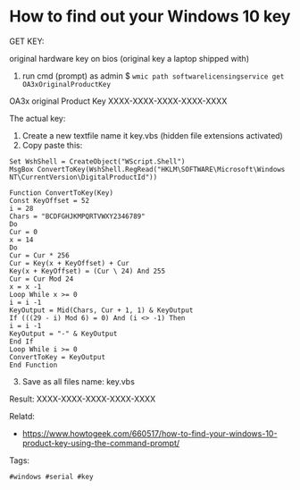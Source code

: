 # How to find out your Windows 10 key

GET KEY:

original hardware key on bios (original key a laptop shipped with)
1. run cmd (prompt) as admin
$ `wmic path softwarelicensingservice get OA3xOriginalProductKey`

OA3x original Product Key
XXXX-XXXX-XXXX-XXXX-XXXX

The actual key:
1. Create a new textfile name it key.vbs (hidden file extensions activated)
2. Copy paste this:

```
Set WshShell = CreateObject("WScript.Shell")
MsgBox ConvertToKey(WshShell.RegRead("HKLM\SOFTWARE\Microsoft\Windows NT\CurrentVersion\DigitalProductId"))

Function ConvertToKey(Key)
Const KeyOffset = 52
i = 28
Chars = "BCDFGHJKMPQRTVWXY2346789"
Do
Cur = 0
x = 14
Do
Cur = Cur * 256
Cur = Key(x + KeyOffset) + Cur
Key(x + KeyOffset) = (Cur \ 24) And 255
Cur = Cur Mod 24
x = x -1
Loop While x >= 0
i = i -1
KeyOutput = Mid(Chars, Cur + 1, 1) & KeyOutput
If (((29 - i) Mod 6) = 0) And (i <> -1) Then
i = i -1
KeyOutput = "-" & KeyOutput
End If
Loop While i >= 0
ConvertToKey = KeyOutput
End Function
```

3. Save as all files name: key.vbs

Result:
XXXX-XXXX-XXXX-XXXX-XXXX

Relatd:

* <https://www.howtogeek.com/660517/how-to-find-your-windows-10-product-key-using-the-command-prompt/>

Tags:

    #windows #serial #key
